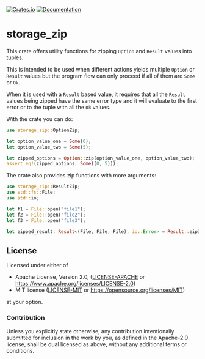 [![Crates.io](https://img.shields.io/crates/v/storage-zip.svg)](https://crates.io/crates/storage-zip)
[![Documentation](https://docs.rs/storage-zip/badge.svg)](https://docs.rs/storage-zip)

# storage_zip

This crate offers utility functions for zipping `Option` and `Result`
values into tuples.

This is intended to be used when different actions yields multiple
`Option` or `Result` values but the program flow can only proceed if
all of them are `Some` or `Ok`.

When it is used with a `Result` based value, it requires that all the
`Result` values being zipped have the same error type and it will
evaluate to the first error or to the tuple with all the `Ok` values.

With the crate you can do:

```rust
use storage_zip::OptionZip;

let option_value_one = Some(0);
let option_value_two = Some(5);

let zipped_options = Option::zip(option_value_one, option_value_two);
assert_eq!(zipped_options, Some((0, 5)));
```

The crate also provides zip functions with more arguments:

```rust
use storage_zip::ResultZip;
use std::fs::File;
use std::io;

let f1 = File::open("file1");
let f2 = File::open("file2");
let f3 = File::open("file3");

let zipped_result: Result<(File, File, File), io::Error> = Result::zip3(f1, f2, f3);
```

## License

Licensed under either of

 * Apache License, Version 2.0, ([LICENSE-APACHE](LICENSE-APACHE) or https://www.apache.org/licenses/LICENSE-2.0)
 * MIT license ([LICENSE-MIT](LICENSE-MIT) or https://opensource.org/licenses/MIT)

at your option.

### Contribution

Unless you explicitly state otherwise, any contribution intentionally
submitted for inclusion in the work by you, as defined in the
Apache-2.0 license, shall be dual licensed as above, without any
additional terms or conditions.
